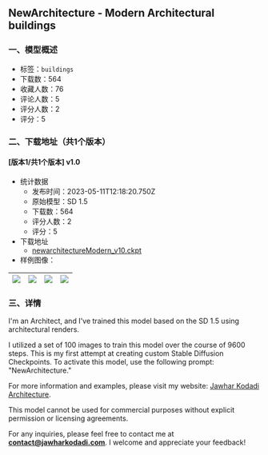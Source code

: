 ## NewArchitecture - Modern Architectural buildings
### 一、模型概述

- 标签：`buildings`
- 下载数：564
- 收藏人数：76
- 评论人数：5
- 评分人数：2
- 评分：5

### 二、下载地址（共1个版本）

#### [版本1/共1个版本] v1.0

- 统计数据
  - 发布时间：2023-05-11T12:18:20.750Z
  - 原始模型：SD 1.5
  - 下载数：564
  - 评分人数：2
  - 评分：5
- 下载地址
  - [newarchitectureModern_v10.ckpt](https://civitai.com/api/download/models/67931)
- 样例图像：

| <img src="https://image.civitai.com/xG1nkqKTMzGDvpLrqFT7WA/c638d4f3-6216-4538-9d10-d4d642577399/width=450/756377.jpeg" /> | <img src="https://image.civitai.com/xG1nkqKTMzGDvpLrqFT7WA/0ca264da-5bdd-4c1d-b38e-7bcdcb619288/width=450/756380.jpeg" /> | <img src="https://image.civitai.com/xG1nkqKTMzGDvpLrqFT7WA/8ddbdff5-e6ab-4e08-991f-946a0afe3058/width=450/756375.jpeg" /> | <img src="https://image.civitai.com/xG1nkqKTMzGDvpLrqFT7WA/9cbb394c-a237-4e99-b769-2e11fd8c0655/width=450/756373.jpeg" /> |
| ---- | ---- | ---- | ---- |


### 三、详情
<p>I'm an Architect, and I've trained this model based on the SD 1.5 using architectural renders.</p><p></p><p>I utilized a set of 100 images to train this model over the course of 9600 steps. This is my first attempt at creating custom Stable Diffusion Checkpoints. To activate this model, use the following prompt: "NewArchitecture."</p><p>For more information and examples, please visit my website: <a rel="ugc" href="https://jawharkodadi.com">Jawhar Kodadi Architecture</a>.</p><p>This model cannot be used for commercial purposes without explicit permission or licensing agreements.</p><p>For any inquiries, please feel free to contact me at <a target="_blank" rel="ugc" href="mailto:contact@jawharkodadi.com"><strong><u>contact@jawharkodadi.com</u></strong></a>. I welcome and appreciate your feedback!</p>